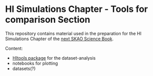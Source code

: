 # HI Simulations Chapter - Tools for comparison Section

This repository contains material used in the preparation for the HI Simulations Chapter of the [next SKAO Science Book](https://www.skao.int/en/science-users/557/advancing-astrophysics-ii).

Content:
- [HItools package](HItools) for the dataset-analysis
- notebooks for plotting
- datasets(?)

